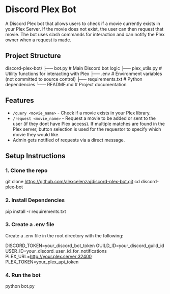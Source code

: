 # Discord Plex Bot

A Discord Plex bot that allows users to check if a movie currently exists in your Plex Server. If the movie does not exist, the user can then request that movie. The bot uses slash commands for interaction and can notify the Plex owner when a request is made.

## Project Structure
discord-plex-bot/
├── bot.py # Main Discord bot logic
├── plex_utils.py # Utility functions for interacting with Plex
├── .env # Environment variables (not committed to source control)
├── requirements.txt # Python dependencies
└── README.md # Project documentation

## Features
- `/query <movie_name>` - Check if a movie exists in your Plex library.
- `/request <movie_name>` - Request a movie to be added or sent to the user (if they dont have Plex access). If multiple matches are found in the Plex server, button selection is used for the requestor to specify which movie they would like.
- Admin gets notified of requests via a direct message.

## Setup Instructions

### 1. Clone the repo

git clone https://github.com/alexcelenza/discord-plex-bot.git
cd discord-plex-bot

### 2. Install Dependencies
pip install -r requirements.txt

### 3. Create a .env file
Create a .env file in the root directory with the following:

DISCORD_TOKEN=your_discord_bot_token
GUILD_ID=your_discord_guild_id
USER_ID=your_discord_user_id_for_notifications
PLEX_URL=http://your.plex.server:32400
PLEX_TOKEN=your_plex_api_token

### 4. Run the bot
python bot.py